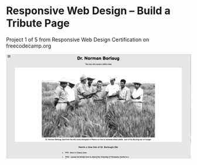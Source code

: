 # Responsive Web Design – Build a Tribute Page

Project 1 of 5 from Responsive Web Design Certification on freecodecamp.org

![screenshot of webpage](screenshot.png "Webpage")

